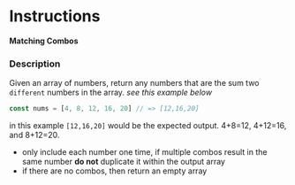 # Instructions  

**Matching Combos**

### Description

Given an array of numbers, return any numbers that are the sum two `different` numbers in the array. *see this example below*
```javascript
const nums = [4, 8, 12, 16, 20] // => [12,16,20]
```
in this example `[12,16,20]` would be the expected output. 4+8=12, 4+12=16, and 8+12=20.

- only include each number one time, if multiple combos result in the same number **do not** duplicate it within the output array
- if there are no combos, then return an empty array
